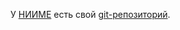 
У [НИИМЕ][1] есть свой [git-репозиторий][repo].


[1]: https://niime.ru "Официальный сайт"
[repo]: https://vsrv-gitea-01:3080/ "Git-репозиторий НИИМЭ"
